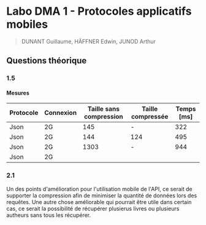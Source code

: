 # Labo DMA 1 - Protocoles applicatifs mobiles
> DUNANT Guillaume, HÄFFNER Edwin, JUNOD Arthur

## Questions théorique

### 1.5

#### Mesures

| Protocole | Connexion | Taille sans compression | Taille compressée | Temps [ms] |
|-----------|-----------|-------------------------|-------------------|------------|
| Json      |   2G      |   145                   |     -             |  322       |
| Json      |   2G      |   144                   |     124           |  495       |
| Json      |   2G      |   1303                  |     -             |  944       |
| Json      |   2G      |                     |                  |         |

### 2.1

Un des points d'amélioration pour l'utilisation mobile de l'API, ce serait de supporter la compression afin de minimiser la quantité de données lors des requêtes. Une autre chose améliorable qui pourrait être utile dans certain cas, ce serait la possibilité de récupérer plusierus livres ou plusieurs autheurs sans tous les récupérer.